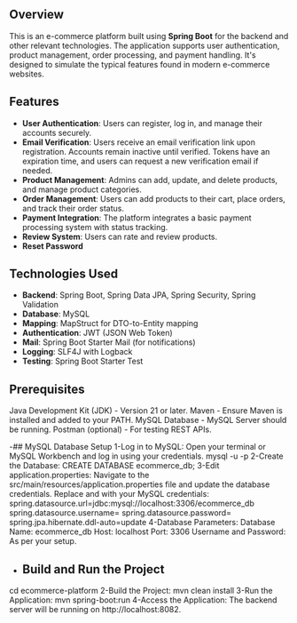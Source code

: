 ## Overview
This is an e-commerce platform built using **Spring Boot** for the backend and other relevant technologies. The application supports user authentication, product management, order processing, and payment handling. It's designed to simulate the typical features found in modern e-commerce websites.

## Features
- **User Authentication**: Users can register, log in, and manage their accounts securely.
-    **Email Verification**: Users receive an email verification link upon registration. Accounts remain inactive until verified. Tokens have an expiration time, and users can request a new verification email if needed.
- **Product Management**: Admins can add, update, and delete products, and manage product categories.
- **Order Management**: Users can add products to their cart, place orders, and track their order status.
- **Payment Integration**: The platform integrates a basic payment processing system with status tracking.
- **Review System**: Users can rate and review products.
- **Reset Password**

## Technologies Used
- **Backend**: Spring Boot, Spring Data JPA, Spring Security, Spring Validation
- **Database**: MySQL
- **Mapping**: MapStruct for DTO-to-Entity mapping
- **Authentication**: JWT (JSON Web Token)
- **Mail**: Spring Boot Starter Mail (for notifications)
- **Logging**: SLF4J with Logback
- **Testing**: Spring Boot Starter Test

## Prerequisites
Java Development Kit (JDK) - Version 21 or later.
Maven - Ensure Maven is installed and added to your PATH.
MySQL Database - MySQL Server should be running.
Postman (optional) - For testing REST APIs.

-## MySQL Database Setup
1-Log in to MySQL:
Open your terminal or MySQL Workbench and log in using your credentials.
mysql -u <your-username> -p
2-Create the Database:
CREATE DATABASE ecommerce_db; 
3-Edit application.properties:
Navigate to the src/main/resources/application.properties file and update the database credentials. Replace <username> and <password> with your MySQL credentials:
spring.datasource.url=jdbc:mysql://localhost:3306/ecommerce_db
spring.datasource.username=<username>
spring.datasource.password=<password>
spring.jpa.hibernate.ddl-auto=update
4-Database Parameters:
Database Name: ecommerce_db
Host: localhost
Port: 3306
Username and Password: As per your setup.

- ## Build and Run the Project

 cd ecommerce-platform
 2-Build the Project:
 mvn clean install
 3-Run the Application:
 mvn spring-boot:run
 4-Access the Application:
 The backend server will be running on http://localhost:8082.


